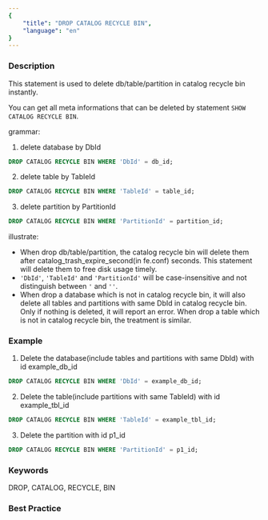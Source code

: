 ```yaml
---
{
    "title": "DROP CATALOG RECYCLE BIN",
    "language": "en"
}
---
```


<!--
Licensed to the Apache Software Foundation (ASF) under one
or more contributor license agreements.  See the NOTICE file
distributed with this work for additional information
regarding copyright ownership.  The ASF licenses this file
to you under the Apache License, Version 2.0 (the
"License"); you may not use this file except in compliance
with the License.  You may obtain a copy of the License at

  http://www.apache.org/licenses/LICENSE-2.0

Unless required by applicable law or agreed to in writing,
software distributed under the License is distributed on an
"AS IS" BASIS, WITHOUT WARRANTIES OR CONDITIONS OF ANY
KIND, either express or implied.  See the License for the
specific language governing permissions and limitations
under the License.
-->



### Description

This statement is used to delete db/table/partition in catalog recycle bin instantly.

You can get all meta informations that can be deleted by statement `SHOW CATALOG RECYCLE BIN`.

grammar:

1. delete database by DbId

  ```sql
  DROP CATALOG RECYCLE BIN WHERE 'DbId' = db_id;
  ```

2. delete table by TableId

  ```sql
  DROP CATALOG RECYCLE BIN WHERE 'TableId' = table_id;
  ```

 3. delete partition by PartitionId

  ```sql
  DROP CATALOG RECYCLE BIN WHERE 'PartitionId' = partition_id;
  ```

illustrate:

- When drop db/table/partition, the catalog recycle bin will delete them after catalog_trash_expire_second(in fe.conf) seconds. This statement will delete them to free disk usage timely.
- `'DbId'`, `'TableId'` and `'PartitionId'` will be case-insensitive and not distinguish between `'` and `''`.
- When drop a database which is not in catalog recycle bin, it will also delete all tables and partitions with same DbId in catalog recycle bin. Only if nothing is deleted, it will report an error. When drop a table which is not in catalog recycle bin, the treatment is similar.

### Example

1. Delete the database(include tables and partitions with same DbId) with id example_db_id

  ```sql
  DROP CATALOG RECYCLE BIN WHERE 'DbId' = example_db_id;
  ```

2. Delete the table(include partitions with same TableId) with id example_tbl_id

  ```sql
  DROP CATALOG RECYCLE BIN WHERE 'TableId' = example_tbl_id;
  ```

3. Delete the partition with id p1_id

  ```sql
  DROP CATALOG RECYCLE BIN WHERE 'PartitionId' = p1_id;
  ```

### Keywords

DROP, CATALOG, RECYCLE, BIN

### Best Practice

